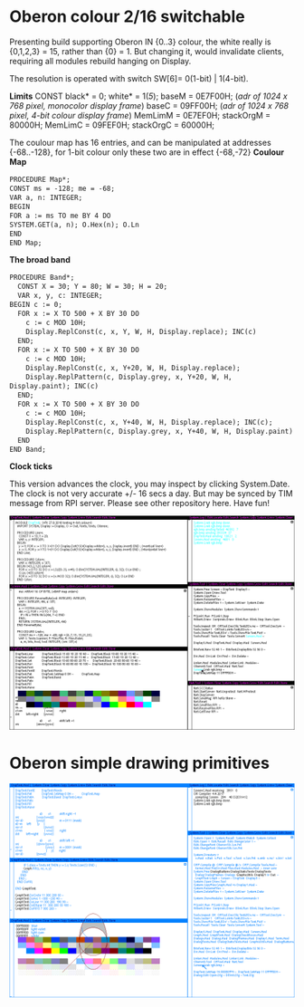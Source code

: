 # Oberon colour 2/16 switchable

Presenting build supporting Oberon IN
{0..3} colour, the white really is {0,1,2,3} = 15, rather than {0} = 1.
But changing it, would invalidate clients, requiring all modules rebuild hanging on Display.

The resolution is operated with switch SW[6]= 0(1-bit) | 1(4-bit).

**Limits**
	CONST black* = 0; white* = 1(*5*); 
	  baseM = 0E7F00H; (*adr of 1024 x 768 pixel, monocolor display frame*)
	  baseC = 09FF00H; (*adr of 1024 x 768 pixel, 4-bit colour display frame*)
	  MemLimM = 0E7EF0H; stackOrgM = 80000H;
	  MemLimC = 09FEF0H; stackOrgC = 60000H;

The coulour map has 16 entries, and can be manipulated at addresses {-68..-128}, for 1-bit colour only these two are in effect {-68,-72}
**Coulour Map**
  
	PROCEDURE Map*;
	CONST ms = -128; me = -68;
	VAR a, n: INTEGER;
	BEGIN
	FOR a := ms TO me BY 4 DO
	SYSTEM.GET(a, n); O.Hex(n); O.Ln
	END
	END Map;

**The broad band**

	PROCEDURE Band*;
	  CONST X = 30; Y = 80; W = 30; H = 20;
	  VAR x, y, c: INTEGER;
	BEGIN c := 0;
	  FOR x := X TO 500 + X BY 30 DO
	    c := c MOD 10H;
	    Display.ReplConst(c, x, Y, W, H, Display.replace); INC(c)
	  END;
	  FOR x := X TO 500 + X BY 30 DO
	    c := c MOD 10H;
	    Display.ReplConst(c, x, Y+20, W, H, Display.replace);
	    Display.ReplPattern(c, Display.grey, x, Y+20, W, H, Display.paint); INC(c)
	  END;
	  FOR x := X TO 500 + X BY 30 DO
	    c := c MOD 10H;
	    Display.ReplConst(c, x, Y+40, W, H, Display.replace); INC(c);
	    Display.ReplPattern(c, Display.grey, x, Y+40, W, H, Display.paint)
	  END
	END Band;

**Clock ticks**

This version advances the clock, you may inspect by clicking System.Date. The clock is not very accurate +/- 16 secs a day. But may be synced by TIM message from RPI server.
Please see other repository here.
Have fun!


![RGB](Oberon-Band.png?raw=true "Band")

# Oberon simple drawing primitives

![RGB](Oberon-Graph.png?raw=true "Graph")
